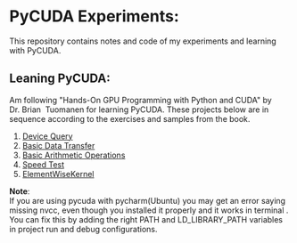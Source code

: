 # PyCUDA Experiments:
This repository contains notes and code of my experiments and learning with
 PyCUDA.

## Leaning PyCUDA:
Am following "Hands-On GPU Programming with Python and CUDA" by Dr.&nbsp;Brian
&nbsp;Tuomanen for learning PyCUDA. These projects below are in sequence
 according to the exercises and samples from the book. 
  
 1. [Device Query](./device-query/readme.md)
 1. [Basic Data Transfer](./data-transfer/readme.md)
 1. [Basic Arithmetic Operations](./arithmetic-operations/readme.md)
 1. [Speed Test](./speed-test/readme.md)
 1. [ElementWiseKernel](./element-wise-kernel/readme.md)

**Note**:   
If you are using pycuda with pycharm(Ubuntu) you may get an error saying
 missing nvcc, even though you installed it properly and it works in terminal
 . You can fix this by adding the right PATH and LD_LIBRARY_PATH variables in
  project run and debug configurations.